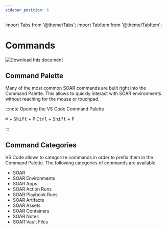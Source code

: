 ```yaml
---
sidebar_position: 6 
---
```


import Tabs from '@theme/Tabs';
import TabItem from '@theme/TabItem';

# Commands

![Download this document](/img/soar_cmd_actions.png)

## Command Palette

Many of the most common SOAR commands are built right into the Command Palette. This allows to quickly interact with SOAR environments without reaching for the mouse or touchpad.

:::note Opening the VS Code Command Palette

<Tabs>
  <TabItem value="apple" label="Mac"><kbd>⌘</kbd> + <kbd>Shift</kbd> + <kbd>P</kbd></TabItem>
  <TabItem value="windows_linux" label="Windows + Linux"><kbd>Ctrl</kbd> + <kbd>Shift</kbd> + <kbd>P</kbd></TabItem>
</Tabs>

:::

## Command Categories

VS Code allows to categorize commands in order to prefix them in the Command Palette. The following categories of commands are available.

- SOAR
- SOAR Environments
- SOAR Apps
- SOAR Action Runs
- SOAR Playbook Runs
- SOAR Artifacts
- SOAR Assets
- SOAR Containers
- SOAR Notes
- SOAR Vault Files


